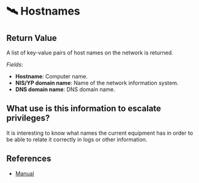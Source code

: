 # 🛰️ Hostnames

## Return Value
A list of key-value pairs of host names on the network is returned.

*Fields*:
- **Hostname**: Computer name.
- **NIS/YP domain name**: Name of the network information system.
- **DNS domain name**: DNS domain name.

## What use is this information to escalate privileges?
It is interesting to know what names the current equipment has in order to be able to relate it correctly in logs or other information.

## References
- [Manual](https://man7.org/linux/man-pages/man1/hostname.1.html)